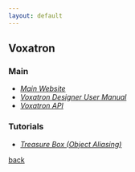 ```yaml
---
layout: default
---
```


## Voxatron

### Main

* _[Main Website](https://www.lexaloffle.com/voxatron.php)_
* _[Voxatron Designer User Manual](https://www.lexaloffle.com/bbs/files/1/voxatron_manual_0.html)_
* _[Voxatron API](https://www.lexaloffle.com/vox_api.txt)_

### Tutorials

* _[Treasure Box (Object Aliasing)](https://www.lexaloffle.com/bbs/?tid=1699)_

[back](../)
